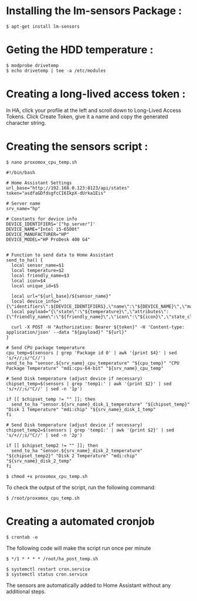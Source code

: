 # Installing the lm-sensors Package :
```
$ apt-get install lm-sensors
```
# Geting the HDD temperature :
```
$ modprobe drivetemp
$ echo drivetemp | tee -a /etc/modules
```
# Creating a long-lived access token :

In HA, click your profile at the left and scroll down to Long-Lived Access Tokens. Click Create Token, give it a name and copy the generated character string.

# Creating the sensors script : 
```
$ nano proxomox_cpu_temp.sh
```
```
#!/bin/bash

# Home Assistant Settings
url_base="http://192.168.0.123:8123/api/states"
token="asdfaGDfdsgfcCI6IkpX-dUrka1Eis"

# Server name
srv_name="hp"

# Constants for device info
DEVICE_IDENTIFIERS='["hp_server"]'
DEVICE_NAME="Intel i5-6500t"
DEVICE_MANUFACTURER="HP"
DEVICE_MODEL="HP ProDesk 400 G4"


# Function to send data to Home Assistant
send_to_ha() {
  local sensor_name=$1
  local temperature=$2
  local friendly_name=$3
  local icon=$4
  local unique_id=$5

  local url="${url_base}/${sensor_name}"
  local device_info="{\"identifiers\":${DEVICE_IDENTIFIERS},\"name\":\"${DEVICE_NAME}\",\"manufacturer\":\"${DEVICE_MANUFACTURER}\",\"model\":\"${DEVICE_MODEL}\"}"
  local payload="{\"state\":\"${temperature}\",\"attributes\": {\"friendly_name\":\"${friendly_name}\",\"icon\":\"${icon}\",\"state_class\":\"measurement\",\"unit_of_measurement\":\"°C\",\"device_class\":\"temperature\",\"unique_id\":\"${unique_id}\"},\"device\":${device_info}}"
  
  curl -X POST -H "Authorization: Bearer ${token}" -H 'Content-type: application/json' --data "${payload}" "${url}"
}

# Send CPU package temperature
cpu_temp=$(sensors | grep 'Package id 0' | awk '{print $4}' | sed 's/+//;s/°C//')
send_to_ha "sensor.${srv_name}_cpu_temperature" "${cpu_temp}" "CPU Package Temperature" "mdi:cpu-64-bit" "${srv_name}_cpu_temp"

# Send Disk temperature (adjust device if necessary)
chipset_temp=$(sensors | grep 'temp1:' | awk '{print $2}' | sed 's/+//;s/°C//' | sed -n '1p')

if [[ $chipset_temp != "" ]]; then
  send_to_ha "sensor.${srv_name}_disk_1_temperature" "${chipset_temp}" "Disk 1 Temperature" "mdi:chip" "${srv_name}_disk_1_temp"
fi

# Send Disk temperature (adjust device if necessary)
chipset_temp2=$(sensors | grep 'temp1:' | awk '{print $2}' | sed 's/+//;s/°C//' | sed -n '2p')

if [[ $chipset_temp2 != "" ]]; then
  send_to_ha "sensor.${srv_name}_disk_2_temperature" "${chipset_temp2}" "Disk 2 Temperature" "mdi:chip" "${srv_name}_disk_2_temp"
fi

```
```
$ chmod +x proxomox_cpu_temp.sh
```
To check the output of the script, run the following command:
```
$ /root/proxomox_cpu_temp.sh
```
# Creating a automated cronjob
```
$ crontab -e
```
The following code will make the script run once per minute
```
$ */1 * * * * /root/ha_post_temp.sh
```
```
$ systemctl restart cron.service
$ systemctl status cron.service
```
The sensors are automatically added to Home Assistant without any additional steps.
